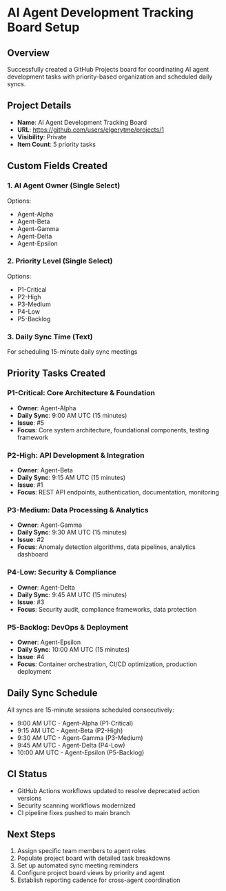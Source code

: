 # AI Agent Development Tracking Board Setup

## Overview
Successfully created a GitHub Projects board for coordinating AI agent development tasks with priority-based organization and scheduled daily syncs.

## Project Details
- **Name**: AI Agent Development Tracking Board
- **URL**: https://github.com/users/elgerytme/projects/1
- **Visibility**: Private
- **Item Count**: 5 priority tasks

## Custom Fields Created

### 1. AI Agent Owner (Single Select)
Options:
- Agent-Alpha
- Agent-Beta  
- Agent-Gamma
- Agent-Delta
- Agent-Epsilon

### 2. Priority Level (Single Select)
Options:
- P1-Critical
- P2-High
- P3-Medium
- P4-Low
- P5-Backlog

### 3. Daily Sync Time (Text)
For scheduling 15-minute daily sync meetings

## Priority Tasks Created

### P1-Critical: Core Architecture & Foundation
- **Owner**: Agent-Alpha
- **Daily Sync**: 9:00 AM UTC (15 minutes)
- **Issue**: #5
- **Focus**: Core system architecture, foundational components, testing framework

### P2-High: API Development & Integration  
- **Owner**: Agent-Beta
- **Daily Sync**: 9:15 AM UTC (15 minutes)
- **Issue**: #1
- **Focus**: REST API endpoints, authentication, documentation, monitoring

### P3-Medium: Data Processing & Analytics
- **Owner**: Agent-Gamma
- **Daily Sync**: 9:30 AM UTC (15 minutes)
- **Issue**: #2
- **Focus**: Anomaly detection algorithms, data pipelines, analytics dashboard

### P4-Low: Security & Compliance
- **Owner**: Agent-Delta
- **Daily Sync**: 9:45 AM UTC (15 minutes)
- **Issue**: #3
- **Focus**: Security audit, compliance frameworks, data protection

### P5-Backlog: DevOps & Deployment
- **Owner**: Agent-Epsilon
- **Daily Sync**: 10:00 AM UTC (15 minutes)
- **Issue**: #4
- **Focus**: Container orchestration, CI/CD optimization, production deployment

## Daily Sync Schedule
All syncs are 15-minute sessions scheduled consecutively:
- 9:00 AM UTC - Agent-Alpha (P1-Critical)
- 9:15 AM UTC - Agent-Beta (P2-High)
- 9:30 AM UTC - Agent-Gamma (P3-Medium)
- 9:45 AM UTC - Agent-Delta (P4-Low)
- 10:00 AM UTC - Agent-Epsilon (P5-Backlog)

## CI Status
- GitHub Actions workflows updated to resolve deprecated action versions
- Security scanning workflows modernized
- CI pipeline fixes pushed to main branch

## Next Steps
1. Assign specific team members to agent roles
2. Populate project board with detailed task breakdowns
3. Set up automated sync meeting reminders
4. Configure project board views by priority and agent
5. Establish reporting cadence for cross-agent coordination
